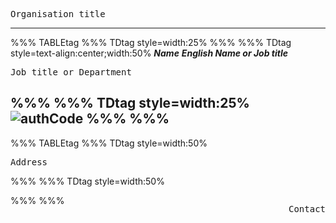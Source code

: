 
<pre>Organisation title</pre>
----
%%% TABLEtag
\%%% TDtag style=width:25%
\%%%
\%%% TDtag style=text-align:center;width:50%
***Name***
***English Name or Job title***
<pre>Job title or Department</pre>
\%%%
\%%% TDtag style=width:25%
![authCode](.png)
\%%%
%%%
----
%%% TABLEtag
\%%% TDtag style=width:50%
<pre>Address</pre>
\%%%
\%%% TDtag style=width:50%
<pre style="float:right;text-align:right;">Contact</pre>
\%%%
%%%